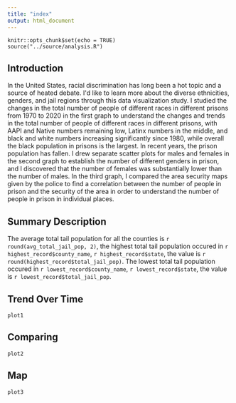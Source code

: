 ```yaml
---
title: "index"
output: html_document
---
```


```{r setup, include=FALSE}
knitr::opts_chunk$set(echo = TRUE)
source("../source/analysis.R")

```


## Introduction
In the United States, racial discrimination has long been a hot topic and a source of heated debate. I'd like to learn more about the diverse ethnicities, genders, and jail regions through this data visualization study. I studied the changes in the total number of people of different races in different prisons from 1970 to 2020 in the first graph to understand the changes and trends in the total number of people of different races in different prisons, with AAPI and Native numbers remaining low, Latinx numbers in the middle, and black and white numbers increasing significantly since 1980, while overall the black population in prisons is the largest. In recent years, the prison population has fallen. I drew separate scatter plots for males and females in the second graph to establish the number of different genders in prison, and I discovered that the number of females was substantially lower than the number of males. In the third graph, I compared the area security maps given by the police to find a correlation between the number of people in prison and the security of the area in order to understand the number of people in prison in individual places.


## Summary Description
The average total tail population for all the counties is `r round(avg_total_jail_pop, 2)`, the highest total tail population occured in `r highest_record$county_name`, `r highest_record$state`, the value is `r round(highest_record$total_jail_pop)`. The lowest total tail population occured in `r lowest_record$county_name`, `r lowest_record$state`, the value is `r lowest_record$total_jail_pop`.


## Trend Over Time
```{r echo=F}
plot1
```


## Comparing
```{r echo=F}
plot2
```

## Map
```{r echo=F}
plot3
```

